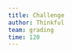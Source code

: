 ```yaml
---
title: Challenge
author: Thinkful
team: grading
time: 120
---
```


<jupyter notebook-name="model_prep_challenge" course-code="DSBC" />
